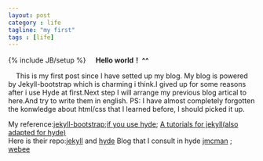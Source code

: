 ```yaml
---
layout: post
category : life
tagline: "my first"
tags : [life]
---
```

{% include JB/setup %}
&nbsp;&nbsp;&nbsp;&nbsp;<b>Hello world！ ^^</b>

&nbsp;&nbsp;&nbsp;&nbsp;This is my first post since I have setted up my blog. My blog is powered by Jekyll-bootstrap which is charming i think.I gived up for some reasons after i use Hyde at first.Next step I will arrange my previous blog artical to here.And try to write them in english.
PS: I have almost completely forgotten the konwledge about html/css that I learned before, I should picked it up. 

My reference:[jekyll-bootstrap](http://jekyllbootstrap.com/);[if you use hyde](http://hyde.github.io/); [A tutorials for jekyll(also adapted for hyde)](http://www.soimort.org/posts/101/)<br/>
Here is their repo:[jekyll](https://github.com/plusjade/jekyll-bootstrap) and [hyde](https://github.com/hyde/hyde)
Blog that I consult in hyde [jmcman](http://www.jmcman.us/)&nbsp;;
[webee](http://babyishan.com/blog/2012/05/github_pages_with_hyde)
